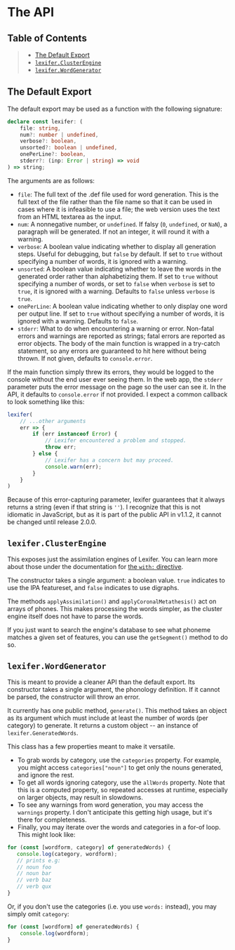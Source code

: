 # The API

## Table of Contents

> - [The Default Export](#the-default-export)
> - [`lexifer.ClusterEngine`](#lexiferclusterengine)
> - [`lexifer.WordGenerator`](#lexiferwordgenerator)

## The Default Export

The default export may be used as a function with the following signature:

```ts
declare const lexifer: (
    file: string,
    num?: number | undefined,
    verbose?: boolean,
    unsorted?: boolean | undefined,
    onePerLine?: boolean,
    stderr?: (inp: Error | string) => void
) => string;
```

The arguments are as follows:

- `file`: The full text of the .def file used for word generation. This is the
full text of the file rather than the file name so that it can be used in cases
where it is infeasible to use a file; the web version uses the text from an
HTML textarea as the input.
- `num`: A nonnegative number, or `undefined`. If falsy (`0`, `undefined`, or
`NaN`), a paragraph will be generated. If not an integer, it will round it with
a warning.
- `verbose`: A boolean value indicating whether to display all generation
steps. Useful for debugging, but `false` by default. If set to `true` without
specifying a number of words, it is ignored with a warning.
- `unsorted`: A boolean value indicating whether to leave the words in the
generated order rather than alphabetizing them. If set to `true` without
specifying a number of words, or set to `false` when `verbose` is set to
`true`, it is ignored with a warning. Defaults to `false` unless `verbose` is
`true`.
- `onePerLine`: A boolean value indicating whether to only display one word per
output line. If set to `true` without specifying a number of words, it is
ignored with a warning. Defaults to `false`.
- `stderr`: What to do when encountering a warning or error. Non-fatal errors
and warnings are reported as strings; fatal errors are reported as error
objects. The body of the main function is wrapped in a try-catch statement, so
any errors are guaranteed to hit here without being thrown. If not given,
defaults to `console.error`.

If the main function simply threw its errors, they would be logged to the
console without the end user ever seeing them. In the web app, the `stderr`
parameter puts the error message on the page so the user can see it. In the
API, it defaults to `console.error` if not provided. I expect a common
callback to look something like this:

```js
lexifer(
    // ...other arguments
    err => {
        if (err instanceof Error) {
            // Lexifer encountered a problem and stopped.
            throw err;
        } else {
            // Lexifer has a concern but may proceed.
            console.warn(err);
        }
    }
)
```

Because of this error-capturing parameter, lexifer guarantees that it always
returns a string (even if that string is `''`). I recognize that this is not
idiomatic in JavaScript, but as it is part of the public API in v1.1.2, it
cannot be changed until release 2.0.0.

## `lexifer.ClusterEngine`

This exposes just the assimilation engines of Lexifer. You can learn more about
those under the documentation for [the `with:`
directive](./grammar.md#options--the-with-directive).

The constructor takes a single argument: a boolean value. `true` indicates to
use the IPA featureset, and `false` indicates to use digraphs.

The methods `applyAssimilation()` and `applyCoronalMetathesis()` act on arrays
of phones. This makes processing the words simpler, as the cluster engine itself
does not have to parse the words.

If you just want to search the engine's database to see what phoneme matches a
given set of features, you can use the `getSegment()` method to do so.

## `lexifer.WordGenerator`

This is meant to provide a cleaner API than the default export. Its constructor
takes a single argument, the phonology definition. If it cannot be parsed, the
constructor will throw an error.

It currently has one public method, `generate()`. This method takes an object as
its argument which must include at least the number of words (per category) to
generate. It returns a custom object -- an instance of `lexifer.GeneratedWords`.

This class has a few properties meant to make it versatile.

- To grab words by category, use the `categories` property. For example, you
might access `categories["noun"]` to get only the nouns generated, and ignore
the rest.
- To get all words ignoring category, use the `allWords` property. Note that
this is a computed property, so repeated accesses at runtime, especially on
larger objects, may result in slowdowns.
- To see any warnings from word generation, you may access the `warnings`
property. I don't anticipate this getting high usage, but it's there for
completeness.
- Finally, you may iterate over the words and categories in a for-of loop. This
might look like:

```ts
for (const [wordform, category] of generatedWords) {
   console.log(category, wordform);
   // prints e.g:
   // noun foo
   // noun bar
   // verb baz
   // verb qux
}
```

Or, if you don't use the categories (i.e. you use `words:` instead), you may
simply omit `category`:

```ts
for (const [wordform] of generatedWords) {
    console.log(wordform);
}
```
